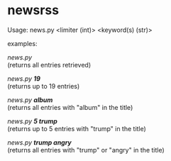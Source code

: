 # newsrss

Usage: news.py <limiter (int)> <keyword(s) (str)>

examples:

*news.py*           <br> (returns all entries retrieved)

*news.py **19***       <br> (returns up to 19 entries)

*news.py **album***    <br> (returns all entries with "album" in the title)<br>

*news.py **5 trump***   <br> (returns up to 5 entries with "trump" in the title)<br>

*news.py **trump angry*** <br> (returns all entries with "trump" or "angry" in the title)
